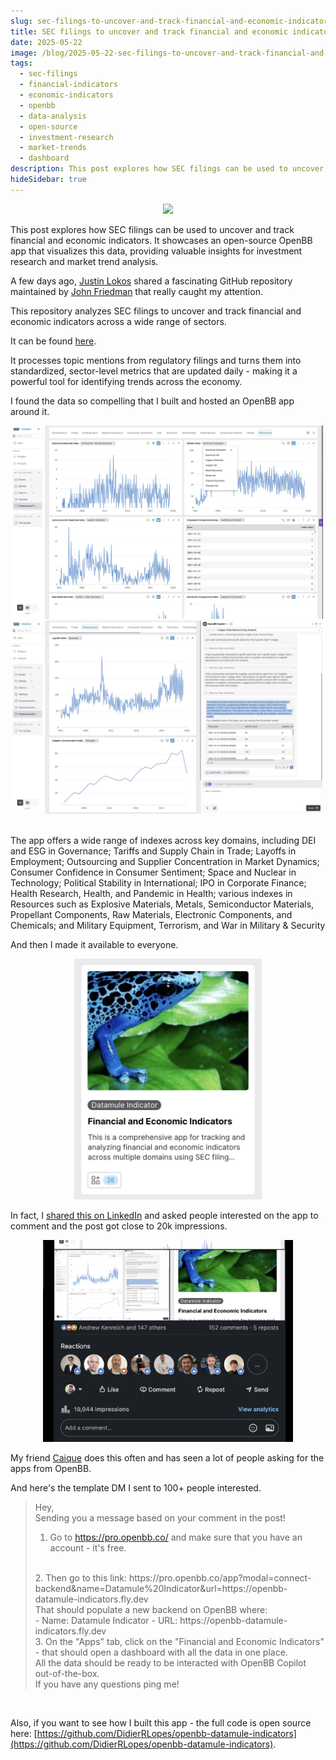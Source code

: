 ```yaml
---
slug: sec-filings-to-uncover-and-track-financial-and-economic-indicators
title: SEC filings to uncover and track financial and economic indicators
date: 2025-05-22
image: /blog/2025-05-22-sec-filings-to-uncover-and-track-financial-and-economic-indicators
tags:
  - sec-filings
  - financial-indicators
  - economic-indicators
  - openbb
  - data-analysis
  - open-source
  - investment-research
  - market-trends
  - dashboard
description: This post explores how SEC filings can be used to uncover and track financial and economic indicators. It showcases an open-source OpenBB app that visualizes this data, providing valuable insights for investment research and market trend analysis.
hideSidebar: true
---
```


<p align="center">
    <img width="600" src="/blog/2025-05-22-sec-filings-to-uncover-and-track-financial-and-economic-indicators.jpeg" />
</p>

This post explores how SEC filings can be used to uncover and track financial and economic indicators. It showcases an open-source OpenBB app that visualizes this data, providing valuable insights for investment research and market trend analysis.

<!-- truncate -->

<div style={{borderTop: '1px solid #0088CC', margin: '1.5em 0'}} />

A few days ago, [Justin Lokos](https://www.linkedin.com/in/justinlokos/) shared a fascinating GitHub repository maintained by [John Friedman](https://www.linkedin.com/in/johngfriedman/) that really caught my attention.

This repository analyzes SEC filings to uncover and track financial and economic indicators across a wide range of sectors.

It can be found [here](https://github.com/john-friedman/datamule-indicators).

It processes topic mentions from regulatory filings and turns them into standardized, sector-level metrics that are updated daily - making it a powerful tool for identifying trends across the economy.

I found the data so compelling that I built and hosted an OpenBB app around it.

<div style={{display: 'flex', flexWrap: 'wrap', justifyContent: 'center', gap: '1em'}}>
    <img width="500" src="/blog/2025-05-22-sec-filings-to-uncover-and-track-financial-and-economic-indicators_1.jpeg" />
    <img width="500" src="/blog/2025-05-22-sec-filings-to-uncover-and-track-financial-and-economic-indicators_2.jpeg" />
</div>
<br />

The app offers a wide range of indexes across key domains, including DEI and ESG in Governance; Tariffs and Supply Chain in Trade; Layoffs in Employment; Outsourcing and Supplier Concentration in Market Dynamics; Consumer Confidence in Consumer Sentiment; Space and Nuclear in Technology; Political Stability in International; IPO in Corporate Finance; Health Research, Health, and Pandemic in Health; various indexes in Resources such as Explosive Materials, Metals, Semiconductor Materials, Propellant Components, Raw Materials, Electronic Components, and Chemicals; and Military Equipment, Terrorism, and War in Military & Security

And then I made it available to everyone.

<p align="center">
    <img width="300" src="/blog/2025-05-22-sec-filings-to-uncover-and-track-financial-and-economic-indicators_3.jpeg" />
</p>

In fact, I [shared this on LinkedIn](https://www.linkedin.com/posts/didier-lopes_a-few-days-ago-justin-lokos-shared-a-fascinating-activity-7332437330659549185-4jVk?utm_source=share&utm_medium=member_desktop&rcm=ACoAABub6aIBaA7HieEI5VizHglQPohLA_Wptag) and asked people interested on the app to comment and the post got close to 20k impressions.

<p align="center">
    <img width="400" src="/blog/2025-05-22-sec-filings-to-uncover-and-track-financial-and-economic-indicators_4.png" />
</p>

My friend [Caique](https://www.linkedin.com/in/ca%C3%ADque-cober-117bbb1ab/) does this often and has seen a lot of people asking for the apps from OpenBB.

And here's the template DM I sent to 100+ people interested.

> Hey,
> <br />
> Sending you a message based on your comment in the post!
> <br />
> 1. Go to https://pro.openbb.co/ and make sure that you have an account - it's free.
> <br />
> 2. Then go to this link: https://pro.openbb.co/app?modal=connect-backend&name=Datamule%20Indicator&url=https://openbb-datamule-indicators.fly.dev
> <br />
> That should populate a new backend on OpenBB where:
> <br />
> - Name: Datamule Indicator
> - URL: https://openbb-datamule-indicators.fly.dev
> <br />
> 3. On the "Apps" tab, click on the "Financial and Economic Indicators" - that should open a dashboard with all the data in one place.
> <br />
> All the data should be ready to be interacted with OpenBB Copilot out-of-the-box.
> <br />
> If you have any questions ping me!

<br />

Also, if you want to see how I built this app - the full code is open source here: [https://github.com/DidierRLopes/openbb-datamule-indicators](https://github.com/DidierRLopes/openbb-datamule-indicators).